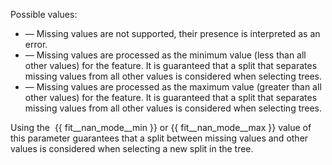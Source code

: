 
Possible values:
- — Missing values are not supported, their presence is interpreted as an error.
- — Missing values are processed as the minimum value (less than all other values) for the feature. It is guaranteed that a split that separates missing values from all other values is considered when selecting trees.
- — Missing values are processed as the maximum value (greater than all other values) for the feature. It is guaranteed that a split that separates missing values from all other values is considered when selecting trees.

Using the  {{ fit__nan_mode__min }} or {{ fit__nan_mode__max }} value of this parameter guarantees that a split between missing values and other values is considered when selecting a new split in the tree.
